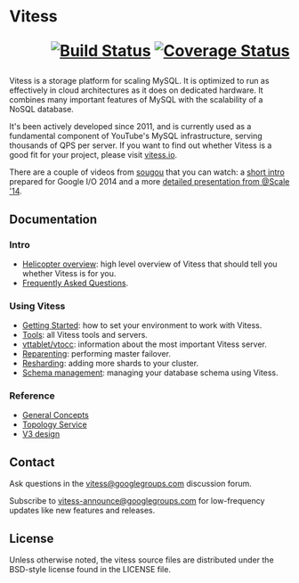 # Vitess <p align="right">[![Build Status](https://travis-ci.org/youtube/vitess.svg?branch=master)](https://travis-ci.org/youtube/vitess/builds) [![Coverage Status](https://coveralls.io/repos/youtube/vitess/badge.png)](https://coveralls.io/r/youtube/vitess)</p>

Vitess is a storage platform for scaling MySQL.
It is optimized to run as effectively in cloud architectures as it does on dedicated hardware.
It combines many important features of MySQL with the scalability of a NoSQL database.

It's been actively developed since 2011, and is currently used as
a fundamental component of YouTube's MySQL infrastructure, serving thousands of
QPS per server. If you want to find out whether Vitess is a good fit for your
project, please visit [vitess.io](http://vitess.io).

There are a couple of videos from [sougou](https://github.com/sougou) that you can watch:
a [short intro](http://youtu.be/midJ6b1LkA0) prepared for Google I/O 2014
and a more [detailed presentation from @Scale '14](http://youtu.be/5yDO-tmIoXY).

## Documentation

### Intro
 * [Helicopter overview](http://vitess.io):
     high level overview of Vitess that should tell you whether Vitess is for you.
 * [Frequently Asked Questions](http://vitess.io/doc/FAQ).

### Using Vitess

 * [Getting Started](http://vitess.io/doc/GettingStarted):
     how to set your environment to work with Vitess.
 * [Tools](http://vitess.io/doc/Tools):
     all Vitess tools and servers.
 * [vttablet/vtocc](http://vitess.io/doc/vtocc):
     information about the most important Vitess server.
 * [Reparenting](http://vitess.io/doc/Reparenting):
     performing master failover.
 * [Resharding](http://vitess.io/doc/Resharding):
     adding more shards to your cluster.
 * [Schema management](http://vitess.io/doc/SchemaManagement):
     managing your database schema using Vitess.

### Reference

 * [General Concepts](http://vitess.io/doc/Concepts)
 * [Topology Service](http://vitess.io/doc/TopologyService)
 * [V3 design](http://vitess.io/doc/VTGateV3)

## Contact

Ask questions in the
[vitess@googlegroups.com](https://groups.google.com/forum/#!forum/vitess)
discussion forum.

Subscribe to
[vitess-announce@googlegroups.com](https://groups.google.com/forum/#!forum/vitess-announce)
for low-frequency updates like new features and releases.

## License

Unless otherwise noted, the vitess source files are distributed
under the BSD-style license found in the LICENSE file.

